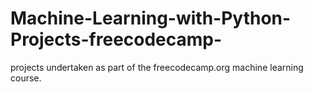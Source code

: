 # Machine-Learning-with-Python-Projects-freecodecamp-
projects undertaken as part of the freecodecamp.org machine learning course.
